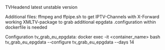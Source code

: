 TVHeadend latest unstable version

Additional files:
ffmpeg and ffpipe.sh to get IPTV-Channels with X-Forward working
XMLTV-package to grab additional epgdata
.configuration within dockerfile is needed


Configuration tv_grab_eu_epgdata:
docker exec -it <container_name> bash
tv_grab_eu_epgdata --configure
tv_grab_eu_epgdata --days 14
